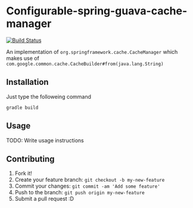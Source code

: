 # Configurable-spring-guava-cache-manager
[![Build Status](https://travis-ci.org/kaffeekrone/configurable-spring-guava-cache-manager.svg?branch=master)](https://travis-ci.org/kaffeekrone/configurable-spring-guava-cache-manager)

An implementation of `org.springframework.cache.CacheManager` which makes use of `com.google.common.cache.CacheBuilder#from(java.lang.String)`

## Installation
Just type the followeing command
```
gradle build
```
## Usage
TODO: Write usage instructions
## Contributing
1. Fork it!
2. Create your feature branch: `git checkout -b my-new-feature`
3. Commit your changes: `git commit -am 'Add some feature'`
4. Push to the branch: `git push origin my-new-feature`
5. Submit a pull request :D

